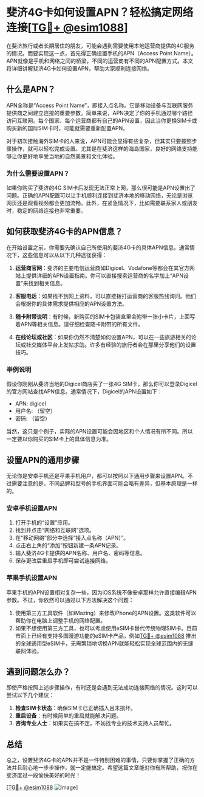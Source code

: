 # 斐济4G卡如何设置APN？轻松搞定网络连接[[TG💪+ @esim1088](https://t.me/s/esim1088)]

在斐济旅行或者长期居住的朋友，可能会遇到需要使用本地运营商提供的4G服务的情况。而要实现这一点，首先得正确设置手机的APN（Access Point Name）。APN就像是手机和网络之间的桥梁，不同的运营商有不同的APN配置方式。本文将详细讲解斐济4G卡如何设置APN，帮助大家顺利连接网络。

## 什么是APN？

APN全称是“Access Point Name”，即接入点名称。它是移动设备与互联网服务提供商之间建立连接的重要参数。简单来说，APN决定了你的手机通过哪个路径访问互联网。每个国家、每个运营商都有自己的APN设置，因此当你更换SIM卡或购买新的国际SIM卡时，可能就需要重新配置APN。

对于初次接触海外SIM卡的人来说，APN可能会显得有些复杂，但其实只要按照步骤操作，就可以轻松完成设置。尤其是在斐济这样的海岛国家，良好的网络支持能够让你更好地享受当地的自然美景和文化体验。

### 为什么需要设置APN？

如果你购买了斐济的4G SIM卡后发现无法正常上网，那么很可能是APN设置出了问题。正确的APN配置可以让手机顺利连接到斐济本地的移动网络，无论是浏览网页还是观看视频都会更加流畅。此外，在紧急情况下，比如需要联系家人或朋友时，稳定的网络连接也非常重要。

## 如何获取斐济4G卡的APN信息？

在开始设置之前，你需要先确认自己所使用的斐济4G卡的具体APN信息。通常情况下，这些信息可以从以下几种途径获得：

1. **运营商官网**：斐济的主要电信运营商如Digicel、Vodafone等都会在其官方网站上提供详细的APN设置指南。你可以直接搜索运营商的名字加上“APN设置”来找到相关信息。
   
2. **客服电话**：如果找不到网上资料，可以直接拨打运营商的客服热线询问。他们会根据你的具体需求提供相应的APN设置方法。

3. **随卡附带说明**：有时候，新购买的SIM卡包装盒里会附带一张小卡片，上面写着APN等相关信息。请仔细检查随卡附带的所有文件。

4. **在线论坛或社区**：如果你仍然不清楚如何设置APN，可以在一些旅游相关的论坛或社交媒体平台上发帖求助。许多有经验的旅行者会在那里分享他们的设置技巧。

### 举例说明

假设你刚刚从斐济当地的Digicel商店买了一张4G SIM卡，那么你可以登录Digicel的官方网站查找APN信息。通常情况下，Digicel的APN设置如下：
- APN: digicel
- 用户名: （留空）
- 密码: （留空）

当然，这只是个例子，实际的APN设置可能会因地区和个人情况有所不同。所以一定要以你购买的SIM卡上的具体信息为准。

## 设置APN的通用步骤

无论你是安卓手机还是苹果手机用户，都可以按照以下通用步骤来设置APN。不过需要注意的是，不同品牌和型号的手机界面可能会略有差异，但基本原理是一样的。

### 安卓手机设置APN

1. 打开手机的“设置”应用。
2. 找到并点击“网络和互联网”选项。
3. 在“移动网络”部分中选择“接入点名称（APN）”。
4. 点击右上角的“添加”按钮新建一条APN记录。
5. 输入斐济4G卡提供的APN名称、用户名、密码等信息。
6. 保存更改后重启手机即可尝试连接网络。

### 苹果手机设置APN

苹果手机的APN设置相对复杂一些，因为iOS系统不像安卓那样允许直接编辑APN参数。不过，你依然可以通过以下方法解决这个问题：

1. 使用第三方工具软件（如iMazing）来修改iPhone的APN设置。这类软件可以帮助你在电脑上调整手机的网络配置。
2. 如果不想使用第三方工具，也可以考虑使用eSIM卡替代传统物理SIM卡。目前市面上已经有支持多国漫游功能的eSIM卡产品，例如[TG💪+ @esim1088](https://t.me/s/esim1088) 推出的全球通用型eSIM卡，无需繁琐地切换APN就能轻松实现全球范围内的无缝联网体验。

## 遇到问题怎么办？

即使严格按照上述步骤操作，有时还是会遇到无法成功连接网络的情况。这时可以尝试以下几个建议：

1. **检查SIM卡状态**：确保SIM卡已正确插入且未损坏。
2. **重启设备**：有时候简单的重启就能解决问题。
3. **咨询专业人士**：如果实在搞不定，不妨找专业的技术支持人员帮忙。

## 总结

总之，设置斐济4G卡的APN并不是一件特别困难的事情，只要你掌握了正确的方法并且耐心地一步步操作，就一定能搞定。希望这篇文章能对你有所帮助，祝你在斐济度过一段愉快美好的时光！

[[TG💪+ @esim1088](https://t.me/s/esim1088) ![Image](https://i.postimg.cc/4NQfJmqS/Snipaste-2025-05-13-00-14-12.png)]